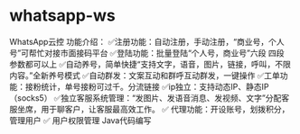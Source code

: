 # whatsapp-ws
WhatsApp云控
功能介绍：
✅注册功能：自动注册，手动注册，“商业号，个人号”可帮忙对接市面接码平台 
✅登陆功能：批量登陆“个人号，商业号”六段 四段 参数都可以上 
✅自动养号，简单快捷“支持文字，语音，图片，链接，呼叫，不限内容。”全新养号模式
✅自动群发：文案互动和群呼互动群发，一键操作
✅工单功能：接粉统计，单号接粉可过千。分流链接
✅ip独立：支持动态IP、静态IP（socks5） 
✅独立客服系统管理：“发图片、发语音消息、发视频、文字”分配客服坐席，用于聊客户，让客服最高效工作。
✅ 代理功能：开设账号，划拨积分，管理用户 
✅ 用户权限管理
Java代码编写
